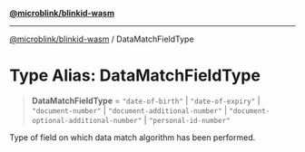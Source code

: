 [**@microblink/blinkid-wasm**](../README.md)

***

[@microblink/blinkid-wasm](../README.md) / DataMatchFieldType

# Type Alias: DataMatchFieldType

> **DataMatchFieldType** = `"date-of-birth"` \| `"date-of-expiry"` \| `"document-number"` \| `"document-additional-number"` \| `"document-optional-additional-number"` \| `"personal-id-number"`

Type of field on which data match algorithm has been performed.

